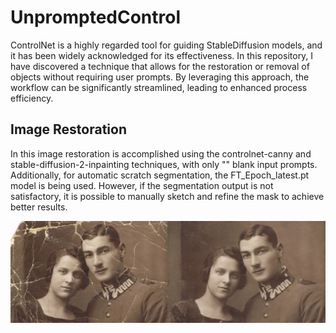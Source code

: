 # UnpromptedControl

ControlNet is a highly regarded tool for guiding StableDiffusion models, and it has been widely acknowledged for its effectiveness. In this repository, I have discovered a technique that allows for the restoration or removal of objects without requiring user prompts. By leveraging this approach, the workflow can be significantly streamlined, leading to enhanced process efficiency.

## Image Restoration 

In this image restoration is accomplished using the controlnet-canny and stable-diffusion-2-inpainting techniques, with only "" blank input prompts. Additionally, for automatic scratch segmentation, the FT_Epoch_latest.pt model is being used. However, if the segmentation output is not satisfactory, it is possible to manually sketch and refine the mask to achieve better results.

![restore Result](examples/eg1.jpg)
